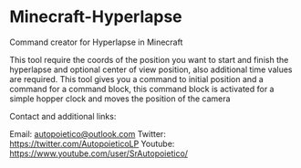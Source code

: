 Minecraft-Hyperlapse
====================

Command creator for Hyperlapse in Minecraft

This tool require the coords of the position you want to start and finish the hyperlapse and optional center of view position, also additional time values are required.
This tool gives you a command to initial position and  a command for a command block, this command block is activated for a simple hopper clock and moves the position of the camera

Contact and additional links:

Email: autopoietico@outlook.com
Twitter: https://twitter.com/AutopoieticoLP
Youtube: https://www.youtube.com/user/SrAutopoietico/
